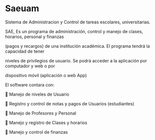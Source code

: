 # Saeuam

Sistema de Administracion y Control de tareas escolares, universitarias.

SAE, Es un programa de administración, control y manejo de clases, horarios, personal y finanzas 

(pagos y recargos) de una institución académica. El programa tendrá la capacidad de tener 

niveles de privilegios de usuario. Se podrá acceder a la aplicación por computador y web o por 

dispositivo móvil (aplicación o web App)

El software contara con:

 Manejo de niveles de Usuario

 Registro y control de notas y pagos de Usuarios (estudiantes)

 Manejo de Profesores y Personal

 Manejo y registro de Clases y horarios

 Manejo y control de finanzas
